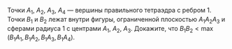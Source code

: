 Точки $A_1$, $A_2$, $A_3$, $A_4$ — вершины правильного тетраэдра с ребром 1.
Точки $B_1$ и $B_2$ лежат внутри фигуры, ограниченной плоскостью $A_1A_2A_3$
и сферами радиуса 1 с центрами $A_1$, $A_2$, $A_3$.
Докажите, что $B_1B_2 < \max(B_1A_1, B_1A_2, B_1A_3, B_1A_4)$.